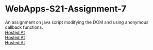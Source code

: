 # WebApps-S21-Assignment-7
An assignment on java script modifying the DOM and using anonymous callback functions.<br>
[Hosted At]( https://44-563-web-apps-s21.github.io/webapps-s21-assignment-7-VarshithReddyBairy/treasure.html)<br>
[Hosted At]( https://44-563-web-apps-s21.github.io/webapps-s21-assignment-7-VarshithReddyBairy/timeout.html)<br>
[Hosted At]( https://44-563-web-apps-s21.github.io/webapps-s21-assignment-7-VarshithReddyBairy/listy.html)